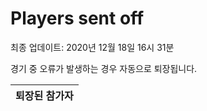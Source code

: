 # Players sent off
최종 업데이트: 2020년 12월 18일 16시 31분


경기 중 오류가 발생하는 경우 자동으로 퇴장됩니다.


| 퇴장된 참가자 |
|:---:|